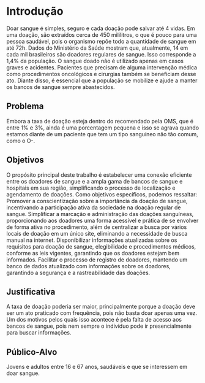 # Introdução

Doar sangue é simples, seguro e cada doação pode salvar até 4 vidas. Em uma doação, são extraídos cerca de 450 mililitros, o que é pouco para uma pessoa saudável, pois o organismo repõe todo a quantidade de sangue em até 72h.
Dados do Ministério da Saúde mostram que, atualmente, 14 em cada mil brasileiros são doadores regulares de sangue. Isso corresponde a 1,4% da população. 
O sangue doado não é utilizado apenas em casos graves e acidentes. Pacientes que precisam de alguma intervenção médica como procedimentos oncológicos e cirurgias também se beneficiam desse ato. 
Diante disso, é essencial que a população se mobilize e ajude a manter os bancos de sangue sempre abastecidos. 

## Problema
Embora a taxa de doação esteja dentro do recomendado pela OMS, que é entre 1% e 3%, ainda é uma porcentagem pequena e isso se agrava quando estamos diante de um paciente que tem um tipo sanguíneo não tão comum, como o O-. 


## Objetivos

O propósito principal deste trabalho é estabelecer uma conexão eficiente entre os doadores de sangue e a ampla gama de bancos de sangue e hospitais em sua região, simplificando o processo de localização e agendamento de doações. Como objetivos específicos, podemos ressaltar: 
Promover a conscientização sobre a importância da doação de sangue, incentivando a participação ativa da sociedade na doação regular de sangue.
Simplificar a marcação e administração das doações sanguíneas, proporcionando aos doadores uma forma acessível e prática de se envolver de forma ativa no procedimento, além de centralizar a busca por vários locais de doação em um único site, eliminando a necessidade de busca manual na internet.
Disponibilizar informações atualizadas sobre os requisitos para doação de sangue, elegibilidade e procedimentos médicos, conforme as leis vigentes, garantindo que os doadores estejam bem informados.
Facilitar o processo de registro de doadores, mantendo um banco de dados atualizado com informações sobre os doadores, garantindo a segurança e a rastreabilidade das doações.


## Justificativa

A taxa de doação poderia ser maior, principalmente porque a doação deve ser um ato praticado com frequência, pois não basta doar apenas uma vez. Um dos motivos pelos quais isso acontece é pela falta de acesso aos bancos de sangue, pois nem sempre o indivíduo pode ir presencialmente para buscar informações.

## Público-Alvo

Jovens e adultos entre 16 e 67 anos, saudáveis e que se interessem em doar sangue. 
